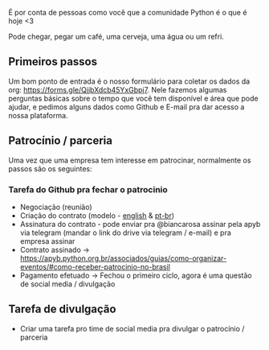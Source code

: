 
É por conta de pessoas como você que a comunidade Python é o que é hoje <3 

Pode chegar, pegar um café, uma cerveja, uma água ou um refri. 

## Primeiros passos

Um bom ponto de entrada é o nosso formulário para coletar os dados da org: https://forms.gle/QjjbXdcb45YxGbpj7.
Nele fazemos algumas perguntas básicas sobre o tempo que você tem disponível e área que pode ajudar, e pedimos alguns dados como Github e E-mail pra dar acesso a nossa plataforma.

## Patrocínio / parceria

Uma vez que uma empresa tem interesse em patrocinar, normalmente os passos são os seguintes:

### Tarefa do Github pra fechar o patrocinio
- Negociação (reunião)
- Criação do contrato (modelo - [english](https://docs.google.com/document/d/1GVsS4P80fnpdgxq-Gvu-P7mQ3h16O49VPgmpeQqzXJI/edit) & [pt-br](https://docs.google.com/document/d/1eosN56AnBM8DcDZKUrxebeSQ5I7RpmYuLuFbZ_pOa9M/edit))
- Assinatura do contrato - pode enviar pra @biancarosa assinar pela apyb via telegram (mandar o link do drive via telegram / e-mail)  e pra empresa assinar
- Contrato assinado -> https://apyb.python.org.br/associados/guias/como-organizar-eventos/#como-receber-patrocinio-no-brasil
- Pagamento efetuado -> Fechou o primeiro ciclo, agora é uma questão de social media / divulgação

## Tarefa de divulgação

- Criar uma tarefa pro time de social media pra divulgar o patrocínio / parceria
